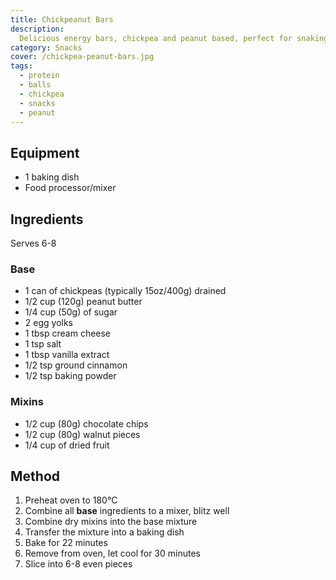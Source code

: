 ```yaml
---
title: Chickpeanut Bars
description:
  Delicious energy bars, chickpea and peanut based, perfect for snaking
category: Snacks
cover: /chickpea-peanut-bars.jpg
tags:
  - protein
  - balls
  - chickpea
  - snacks
  - peanut
---
```


## Equipment

- 1 baking dish
- Food processor/mixer

## Ingredients

Serves 6-8

### Base

- 1 can of chickpeas (typically 15oz/400g) drained
- 1/2 cup (120g) peanut butter
- 1/4 cup (50g) of sugar
- 2 egg yolks
- 1 tbsp cream cheese
- 1 tsp salt
- 1 tbsp vanilla extract
- 1/2 tsp ground cinnamon
- 1/2 tsp baking powder

### Mixins

- 1/2 cup (80g) chocolate chips
- 1/2 cup (80g) walnut pieces
- 1/4 cup of dried fruit

## Method

1. Preheat oven to 180°C
2. Combine all **base** ingredients to a mixer, blitz well
3. Combine dry mixins into the base mixture
4. Transfer the mixture into a baking dish
5. Bake for 22 minutes
6. Remove from oven, let cool for 30 minutes
7. Slice into 6-8 even pieces
